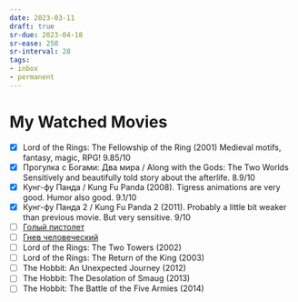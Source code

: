 ```yaml
---
date: 2023-03-11
draft: true
sr-due: 2023-04-18
sr-ease: 250
sr-interval: 28
tags:
- inbox
- permanent
---
```


# My Watched Movies

- [x] Lord of the Rings: The Fellowship of the Ring (2001) Medieval motifs,
      fantasy, magic, RPG! 9.85/10
- [x] Прогулка с Богами: Два мира / Along with the Gods: The Two Worlds
      Sensitively and beautifully told story about the afterlife. 8.9/10
- [x] Кунг-фу Панда / Kung Fu Panda (2008). Tigress animations are very good.
      Humor also good. 9.1/10
- [x] Кунг-фу Панда 2 / Kung Fu Panda 2 (2011). Probably a little bit weaker
      than previous movie. But very sensitive. 9/10
- [ ] [Голый пистолет](<magnet:?xt=urn:btih:25AB75B70268C52C71154E84A89E0B847667AE44&tr=http%3A%2F%2Fbt.t-ru.org%2Fann%3Fmagnet&dn=%D0%93%D0%BE%D0%BB%D1%8B%D0%B9%20%D0%BF%D0%B8%D1%81%D1%82%D0%BE%D0%BB%D0%B5%D1%82%20%2F%20The%20Naked%20Gun%3A%20From%20the%20Files%20of%20Police%20Squad!%20(%D0%94%D1%8D%D0%B2%D0%B8%D0%B4%20%D0%A6%D1%83%D0%BA%D0%B5%D1%80%20%2F%20David%20Zucker)%20%5B1988%2C%20%D0%91%D0%BE%D0%B5%D0%B2%D0%B8%D0%BA%2C%20%D0%BA%D0%BE%D0%BC%D0%B5%D0%B4%D0%B8%D1%8F%2C%20%D0%BC%D0%B5%D0%BB%D0%BE%D0%B4%D1%80%D0%B0%D0%BC%D0%B0%2C%20%D0%BA%D1%80%D0%B8%D0%BC%D0%B8%D0%BD%D0%B0%D0%BB%2C%20BDRip%201080p%5D>)
- [ ] [Гнев человеческий](<magnet:?xt=urn:btih:F226E5A2FC1BCF78D31CF732FBFA6963636141ED&tr=http%3A%2F%2Fbt.t-ru.org%2Fann%3Fmagnet&dn=%D0%93%D0%BD%D0%B5%D0%B2%20%D1%87%D0%B5%D0%BB%D0%BE%D0%B2%D0%B5%D1%87%D0%B5%D1%81%D0%BA%D0%B8%D0%B9%20%2F%20Wrath%20of%20Man%20(%D0%93%D0%B0%D0%B9%20%D0%A0%D0%B8%D1%87%D0%B8)%20%5B2021%2C%20%D0%92%D0%B5%D0%BB%D0%B8%D0%BA%D0%BE%D0%B1%D1%80%D0%B8%D1%82%D0%B0%D0%BD%D0%B8%D1%8F%2C%20%D0%A1%D0%A8%D0%90%2C%20%D0%B1%D0%BE%D0%B5%D0%B2%D0%B8%D0%BA%2C%20%D1%82%D1%80%D0%B8%D0%BB%D0%BB%D0%B5%D1%80%2C%20BDRip%20720p%5D%20Dub%20%2B%202%D1%85%20MVO%20(2%D1%85%20HDRezka%20Studio%2C%20Jaskier)%20%2B%202%D1%85%20DV>)
- [ ] Lord of the Rings: The Two Towers (2002)
- [ ] Lord of the Rings: The Return of the King (2003)
- [ ] The Hobbit: An Unexpected Journey (2012)
- [ ] The Hobbit: The Desolation of Smaug (2013)
- [ ] The Hobbit: The Battle of the Five Armies (2014)